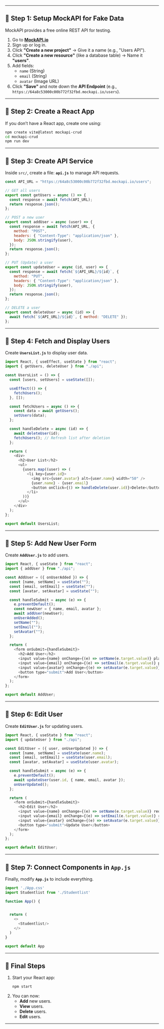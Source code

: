 
---

## 🔹 **Step 1: Setup MockAPI for Fake Data**
MockAPI provides a free online REST API for testing.

1. Go to **[MockAPI.io](https://mockapi.io/)**
2. Sign up or log in.
3. Click **"Create a new project"** → Give it a name (e.g., "Users API").
4. Click **"Create a new resource"** (like a database table) → Name it **"users"**.
5. Add fields:
   - `name` (String)
   - `email` (String)
   - `avatar` (Image URL)
6. Click **"Save"** and note down the **API Endpoint** (e.g., `https://64a8c53000c00b772f32fbd.mockapi.io/users`).

---

## 🔹 **Step 2: Create a React App**
If you don’t have a React app, create one using:

```sh
npm create vite@latest mockapi-crud
cd mockapi-crud
npm run dev
```

---

## 🔹 **Step 3: Create API Service**
Inside `src/`, create a file: **`api.js`** to manage API requests.

```js
const API_URL = "https://64a8c53000c00b772f32fbd.mockapi.io/users";

// GET all users
export const getUsers = async () => {
  const response = await fetch(API_URL);
  return response.json();
};

// POST a new user
export const addUser = async (user) => {
  const response = await fetch(API_URL, {
    method: "POST",
    headers: { "Content-Type": "application/json" },
    body: JSON.stringify(user),
  });
  return response.json();
};

// PUT (Update) a user
export const updateUser = async (id, user) => {
  const response = await fetch(`${API_URL}/${id}`, {
    method: "PUT",
    headers: { "Content-Type": "application/json" },
    body: JSON.stringify(user),
  });
  return response.json();
};

// DELETE a user
export const deleteUser = async (id) => {
  await fetch(`${API_URL}/${id}`, { method: "DELETE" });
};
```

---

## 🔹 **Step 4: Fetch and Display Users**
Create **`UsersList.js`** to display user data.

```js
import React, { useEffect, useState } from "react";
import { getUsers, deleteUser } from "./api";

const UsersList = () => {
  const [users, setUsers] = useState([]);

  useEffect(() => {
    fetchUsers();
  }, []);

  const fetchUsers = async () => {
    const data = await getUsers();
    setUsers(data);
  };

  const handleDelete = async (id) => {
    await deleteUser(id);
    fetchUsers(); // Refresh list after deletion
  };

  return (
    <div>
      <h2>User List</h2>
      <ul>
        {users.map((user) => (
          <li key={user.id}>
            <img src={user.avatar} alt={user.name} width="50" />
            {user.name} - {user.email}
            <button onClick={() => handleDelete(user.id)}>Delete</button>
          </li>
        ))}
      </ul>
    </div>
  );
};

export default UsersList;
```

---

## 🔹 **Step 5: Add New User Form**
Create **`AddUser.js`** to add users.

```js
import React, { useState } from "react";
import { addUser } from "./api";

const AddUser = ({ onUserAdded }) => {
  const [name, setName] = useState("");
  const [email, setEmail] = useState("");
  const [avatar, setAvatar] = useState("");

  const handleSubmit = async (e) => {
    e.preventDefault();
    const newUser = { name, email, avatar };
    await addUser(newUser);
    onUserAdded();
    setName("");
    setEmail("");
    setAvatar("");
  };

  return (
    <form onSubmit={handleSubmit}>
      <h2>Add User</h2>
      <input value={name} onChange={(e) => setName(e.target.value)} placeholder="Name" required />
      <input value={email} onChange={(e) => setEmail(e.target.value)} placeholder="Email" required />
      <input value={avatar} onChange={(e) => setAvatar(e.target.value)} placeholder="Avatar URL" required />
      <button type="submit">Add User</button>
    </form>
  );
};

export default AddUser;
```

---

## 🔹 **Step 6: Edit User**
Create **`EditUser.js`** for updating users.

```js
import React, { useState } from "react";
import { updateUser } from "./api";

const EditUser = ({ user, onUserUpdated }) => {
  const [name, setName] = useState(user.name);
  const [email, setEmail] = useState(user.email);
  const [avatar, setAvatar] = useState(user.avatar);

  const handleSubmit = async (e) => {
    e.preventDefault();
    await updateUser(user.id, { name, email, avatar });
    onUserUpdated();
  };

  return (
    <form onSubmit={handleSubmit}>
      <h2>Edit User</h2>
      <input value={name} onChange={(e) => setName(e.target.value)} required />
      <input value={email} onChange={(e) => setEmail(e.target.value)} required />
      <input value={avatar} onChange={(e) => setAvatar(e.target.value)} required />
      <button type="submit">Update User</button>
    </form>
  );
};

export default EditUser;
```

---

## 🔹 **Step 7: Connect Components in `App.js`**
Finally, modify **`App.js`** to include everything.

```js
import './App.css'
import Studentlist from './Studentlist'

function App() {
  

  return (
    <>
      <Studentlist/>
    </>
  )
}

export default App

```

---

## 🎯 **Final Steps**
1. Start your React app:
   ```sh
   npm start
   ```
2. You can now:
   - **Add** new users.
   - **View** users.
   - **Delete** users.
   - **Edit** users.

---


